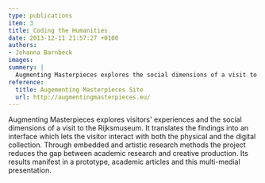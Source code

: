 ```yaml
---
type: publications
item: 3
title: Coding the Humanities
date: 2013-12-11 21:57:27 +0100
authors:
- Johanna Barnbeck
images:
summery: |
  Augmenting Masterpieces explores the social dimensions of a visit to the Rijksmuseum. It creates an interface which lets the visitor interact with the physical and the digital collection. 
reference:
  title: Augementing Masterpieces Site
  url: http://augmentingmasterpieces.eu/
---
```

Augmenting Masterpieces explores visitors' experiences and the social dimensions of a visit to the Rijksmuseum. It translates the findings into an interface which lets the visitor interact with both the physical and the digital collection. Through embedded and artistic research methods the project reduces the gap between academic research and creative production. Its results manifest in a prototype, academic articles and this multi-medial presentation.